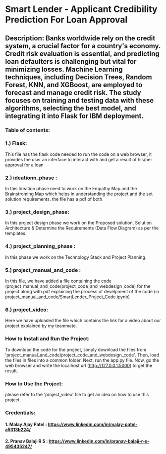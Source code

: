 # Smart Lender - Applicant Credibility Prediction For Loan Approval


## Description: Banks worldwide rely on the credit system, a crucial factor for a country's economy. Credit risk evaluation is essential, and predicting loan defaulters is challenging but vital for minimizing losses. Machine Learning techniques, including Decision Trees, Random Forest, KNN, and XGBoost, are employed to forecast and manage credit risk. The study focuses on training and testing data with these algorithms, selecting the best model, and integrating it into Flask for IBM deployment.

### Table of contents: 


### 1.) Flask: 
This file has the flask code needed to run the code on a web browser, it provides the user an interface to interact with and get a result of his/her approval for a loan


### 2.) ideationn_phase : 
In this Ideation phase need to work on the Empathy Map and the Brainstroming Map which helps in understanding the project and the set solution requirements. the file has a pdf of both.


### 3.) project_design_phase: 
In this project design phase we work on the Proposed solution, Solution Architecture & Determine the Requirements (Data Flow Diagram) as per the templates.


### 4.) project_planning_phase : 
In this phase we work on the Technology Stack and Project Planning.


### 5.) project_manual_and_code :
In this file, we have added a file containing the code (project_manual_and_code/project_code_and_webdesign_code) for the project along with pdf explaining the process of develpment of the code (in project_manual_and_code/SmartLender_Project_Code.ipynb)


### 6.) project_video: 
Here we have uploaded the file which contains the link for a video about our project explained by my teammate.



### How to Install and Run the Project: 
To download the code for the project, simply download the files from 'project_manual_and_code/project_code_and_webdesign_code'. Then, load the files in files into a common folder. Next, run the app.py file. Now, go the web browser and write the localhost url (http://127.0.0.1:5000) to get the result.


### How to Use the Project: 
please refer to the 'project_video' file to get an idea on how to use this project.

### Credentials:

#### 1. Malay Ajay Patel : https://www.linkedin.com/in/malay-patel-a5313b224/

#### 2. Pranav Balaji R S : https://www.linkedin.com/in/pranav-balaji-r-s-495435247/




